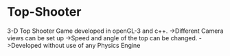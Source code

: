 # Top-Shooter

3-D Top Shooter Game developed in openGL-3 and c++. 
->Different Camera views can be set up
->Speed and angle of the top can be changed.
->Developed without use of any Physics Engine
